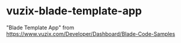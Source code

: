 # vuzix-blade-template-app

"Blade Template App" from https://www.vuzix.com/Developer/Dashboard/Blade-Code-Samples
